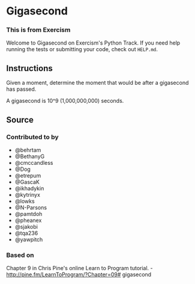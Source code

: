 # Gigasecond
### This is from Exercism

Welcome to Gigasecond on Exercism's Python Track.
If you need help running the tests or submitting your code, check out `HELP.md`.

## Instructions

Given a moment, determine the moment that would be after a gigasecond
has passed.

A gigasecond is 10^9 (1,000,000,000) seconds.

## Source

### Contributed to by

- @behrtam
- @BethanyG
- @cmccandless
- @Dog
- @etrepum
- @GascaK
- @ikhadykin
- @kytrinyx
- @lowks
- @N-Parsons
- @pamtdoh
- @pheanex
- @sjakobi
- @tqa236
- @yawpitch

### Based on

Chapter 9 in Chris Pine's online Learn to Program tutorial. - http://pine.fm/LearnToProgram/?Chapter=09# gigasecond
